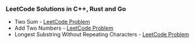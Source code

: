 ### LeetCode Solutions in C++, Rust and Go

* Two Sum - [LeetCode Problem](https://leetcode.com/problems/two-sum)
* Add Two Numbers - [LeetCode Problem](https://leetcode.com/problems/add-two-numbers)
* Longest Substring Without Repeating Characters - [LeetCode Problem](https://leetcode.com/problems/longest-substring-without-repeating-characters)

